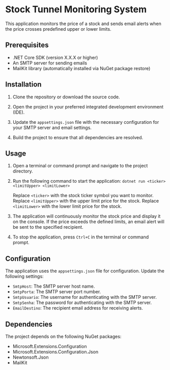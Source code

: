 # Stock Tunnel Monitoring System

This application monitors the price of a stock and sends email alerts when the price crosses predefined upper or lower limits.

## Prerequisites

- .NET Core SDK (version X.X.X or higher)
- An SMTP server for sending emails
- MailKit library (automatically installed via NuGet package restore)

## Installation

1. Clone the repository or download the source code.

2. Open the project in your preferred integrated development environment (IDE).

3. Update the `appsettings.json` file with the necessary configuration for your SMTP server and email settings.

4. Build the project to ensure that all dependencies are resolved.

## Usage

1. Open a terminal or command prompt and navigate to the project directory.

2. Run the following command to start the application: `dotnet run <ticker> <limitUpper> <limitLower>`

    Replace `<ticker>` with the stock ticker symbol you want to monitor.
    Replace `<limitUpper>` with the upper limit price for the stock.
    Replace `<limitLower>` with the lower limit price for the stock.

3. The application will continuously monitor the stock price and display it on the console. If the price exceeds the defined limits, an email alert will be sent to the specified recipient.

4. To stop the application, press `Ctrl+C` in the terminal or command prompt.

## Configuration

The application uses the `appsettings.json` file for configuration. Update the following settings:

- `SmtpHost`: The SMTP server host name.
- `SmtpPorta`: The SMTP server port number.
- `SmtpUsuario`: The username for authenticating with the SMTP server.
- `SmtpSenha`: The password for authenticating with the SMTP server.
- `EmailDestino`: The recipient email address for receiving alerts.

## Dependencies

The project depends on the following NuGet packages:

- Microsoft.Extensions.Configuration
- Microsoft.Extensions.Configuration.Json
- Newtonsoft.Json
- MailKit

